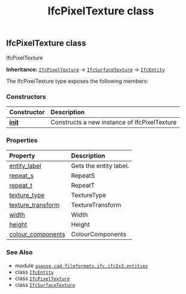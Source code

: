 ﻿---
title: IfcPixelTexture class
second_title: Aspose.CAD for Python via .NET API References
description: 
type: docs
weight: 3570
url: /aspose.cad.fileformats.ifc.ifc2x3.entities/ifcpixeltexture/
is_root: false
---

## IfcPixelTexture class

IfcPixelTexture



**Inheritance:** [`IfcPixelTexture`](/cad/python-net/aspose.cad.fileformats.ifc.ifc2x3.entities/ifcpixeltexture) → 
[`IfcSurfaceTexture`](/cad/python-net/aspose.cad.fileformats.ifc.ifc2x3.entities/ifcsurfacetexture) → 
[`IfcEntity`](/cad/python-net/aspose.cad.fileformats.ifc/ifcentity)



The IfcPixelTexture type exposes the following members:

### Constructors
| Constructor | Description |
| :- | :- |
| [__init__](/cad/python-net/aspose.cad.fileformats.ifc.ifc2x3.entities/ifcpixeltexture/__init__/#) | Constructs a new instance of IfcPixelTexture |


### Properties
| Property | Description |
| :- | :- |
| [entity_label](/cad/python-net/aspose.cad.fileformats.ifc.ifc2x3.entities/ifcpixeltexture/entity_label) | Gets the entity label. |
| [repeat_s](/cad/python-net/aspose.cad.fileformats.ifc.ifc2x3.entities/ifcpixeltexture/repeat_s) | RepeatS |
| [repeat_t](/cad/python-net/aspose.cad.fileformats.ifc.ifc2x3.entities/ifcpixeltexture/repeat_t) | RepeatT |
| [texture_type](/cad/python-net/aspose.cad.fileformats.ifc.ifc2x3.entities/ifcpixeltexture/texture_type) | TextureType |
| [texture_transform](/cad/python-net/aspose.cad.fileformats.ifc.ifc2x3.entities/ifcpixeltexture/texture_transform) | TextureTransform |
| [width](/cad/python-net/aspose.cad.fileformats.ifc.ifc2x3.entities/ifcpixeltexture/width) | Width |
| [height](/cad/python-net/aspose.cad.fileformats.ifc.ifc2x3.entities/ifcpixeltexture/height) | Height |
| [colour_components](/cad/python-net/aspose.cad.fileformats.ifc.ifc2x3.entities/ifcpixeltexture/colour_components) | ColourComponents |



### See Also
* module [`aspose.cad.fileformats.ifc.ifc2x3.entities`](..)
* class [`IfcEntity`](/cad/python-net/aspose.cad.fileformats.ifc/ifcentity)
* class [`IfcPixelTexture`](/cad/python-net/aspose.cad.fileformats.ifc.ifc2x3.entities/ifcpixeltexture)
* class [`IfcSurfaceTexture`](/cad/python-net/aspose.cad.fileformats.ifc.ifc2x3.entities/ifcsurfacetexture)
